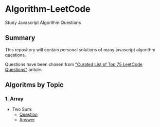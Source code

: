 # Algorithm-LeetCode

Study Javascript Algorithm Questions

## Summary

This repository will contain personal solutions of many javascript algorithm questions.

Questions have been chosen from ["Curated List of Top 75 LeetCode Questions"](https://www.teamblind.com/post/New-Year-Gift---Curated-List-of-Top-75-LeetCode-Questions-to-Save-Your-Time-OaM1orEU) aritcle.

## Algoritms by Topic

### 1. Array

- Two Sum:
  - [Question](https://leetcode.com/problems/two-sum/)
  - [Answer](https://github.com/Min5407/algorithm-LeetCode/tree/main/array/twoSum)
